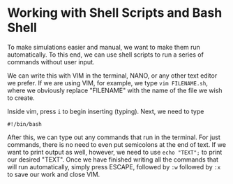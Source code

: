 # Working with Shell Scripts and Bash Shell
To make simulations easier and manual, we want to make them run automatically.
To this end, we can use shell scripts to run a series of commands without user
input.

We can write this with VIM in the terminal, NANO, or any other text editor we
prefer. If we are using VIM, for example, we type `vim FILENAME.sh`, where we
obviously replace "FILENAME" with the name of the file we wish to create.

Inside vim, press `i` to begin inserting (typing). Next, we need to type
```
#!/bin/bash
```
After this, we can type out any commands that run in the terminal. For just
commands, there is no need to even put semicolons at the end of text. If we
want to print output as well, however, we need to use `echo "TEXT";` to print
our desired "TEXT". Once we have finished writing all the commands that will
run automatically, simply press ESCAPE, followed by `:w` followed by `:x` to
save our work and close VIM. 
